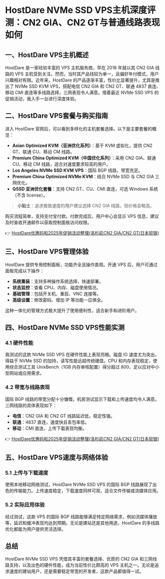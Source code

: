 # HostDare NVMe SSD VPS主机深度评测：CN2 GIA、CN2 GT与普通线路表现如何

## 一、HostDare VPS主机概述

HostDare 是一家经验丰富的 VPS 主机服务商，早在 2018 年就以其 CN2 GIA 线路的 VPS 主机受到关注。然而，当时其产品线较为单一，且偏好年付模式，用户兴趣相对有限。近年来，HostDare 的产品逐渐丰富，性价比显著提升，尤其是推出了 NVMe SSD KVM VPS，搭配电信 CN2 GIA 和 CN2 GT、联通 4837 直连、移动 CMI 直连等多线路选择，三网表现令人满意。借着最近 NVMe SSD VPS 的促销活动，我入手一台进行深度体验。

## 二、HostDare VPS套餐与购买指南

进入 HostDare 官网后，可以看到多样化的主机套餐选择。以下是主要套餐的概览：

- **Asian Optimized KVM（亚洲优化系列）**：基于 KVM 虚拟化，提供 CN2 GT、联通 CU、移动 CM 线路。
- **Premium China Optimized KVM（中国优化系列）**：采用 CN2 GIA、联通 CU、移动 CM 线路，适合对速度要求较高的用户。
- **Los Angeles NVMe SSD KVM VPS**：国际 BGP 线路，带宽充足。
- **Premium China Optimized NVMe KVM**：结合 NVMe SSD 与 CN2 GIA 三网优化。
- **QSSD 亚洲优化套餐**：支持 CN2 GT、CU、CMI 直连，可选 Windows 系统（不含 license）。

> **小贴士**：追求极致速度的用户建议选择 CN2 GIA 线路，但价格会略高。

购买流程简单，支持支付宝付款。付款完成后，用户中心会显示 VPS 信息，建议及时查收开通邮件以获取控制面板访问权限。

👉 [HostDare优惠码和2025年促销活动整理(洛杉矶CN2 GIA/CN2 GT/日本软银)](https://bit.ly/hostdare)

## 三、HostDare VPS管理体验

HostDare 提供专用控制面板，功能齐全且操作直观。开通 VPS 后，用户可通过面板完成以下操作：

- **系统重装**：支持多种操作系统选择，快速部署。
- **状态监控**：查看 CPU、内存、磁盘使用情况。
- **基础管理**：包括开关机、重启、VNC 连接等。
- **高级设置**：修改密码、增加 IP 等功能一应俱全。

这种一体化的管理方式极大提升了使用便利性，适合新手和进阶用户。

## 四、HostDare NVMe SSD VPS性能实测

### 4.1 硬件性能

我测试的这款 NVMe SSD VPS 在硬件性能上表现亮眼。磁盘 IO 速度尤为突出，得益于 NVMe SSD 的加持，读写性能远超传统硬盘。CPU 和内存表现稳定，使用综合测试工具 UnixBench（1GB 内存单核配置）得分超过 800，足以应对中小型网站或应用需求。

### 4.2 带宽与线路表现

国际 BGP 线路的带宽分配十分慷慨，机房测试显示下载和上传速度均令人满意。三网线路的具体表现如下：

- **电信**：CN2 GIA 和 CN2 GT 线路延迟低，稳定性强。
- **联通**：4837 直连，速度快且丢包率低。
- **移动**：CMI 直连，上传下载表现均衡。

👉 [HostDare优惠码和2025年促销活动整理(洛杉矶CN2 GIA/CN2 GT/日本软银)](https://bit.ly/hostdare)

## 五、HostDare VPS速度与网络体验

### 5.1 上传与下载速度

使用本地移动网络测试，HostDare NVMe SSD VPS 的国际 BGP 线路展现了出色的传输能力。上传速度稳定，下载速度同样可观，适合文件传输或流媒体应用。

### 5.2 实际应用体验

经过测试，这款 VPS 的国际 BGP 线路能够满足特定网络需求，例如流媒体播放等，延迟和缓冲表现均达到预期。无论是建站还是其他用途，HostDare 的多线路优化都能为用户提供灵活选择。

## 总结

HostDare NVMe SSD VPS 凭借其丰富的套餐选择、优质的 CN2 GIA 和三网线路支持，以及出色的硬件性能，成为当前性价比颇高的 VPS 主机之一。无论是追求速度的建站用户，还是需要稳定带宽的开发者，这款产品都值得一试。